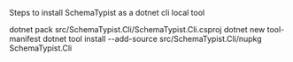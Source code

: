 Steps to install SchemaTypist as a dotnet cli local tool

dotnet pack src/SchemaTypist.Cli/SchemaTypist.Cli.csproj
dotnet new tool-manifest
dotnet tool install --add-source src/SchemaTypist.Cli/nupkg SchemaTypist.Cli
